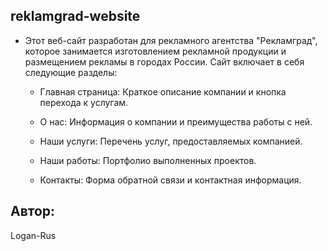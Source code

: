 ## reklamgrad-website

- Этот веб-сайт разработан для рекламного агентства "Рекламград", которое занимается изготовлением рекламной продукции и размещением рекламы в городах России. Сайт включает в себя следующие разделы:

  - Главная страница: Краткое описание компании и кнопка перехода к услугам.

  - О нас: Информация о компании и преимущества работы с ней.

  - Наши услуги: Перечень услуг, предоставляемых компанией.

  - Наши работы: Портфолио выполненных проектов.

  - Контакты: Форма обратной связи и контактная информация.

## Автор:
Logan-Rus
